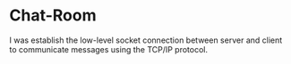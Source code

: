 # Chat-Room
I was establish the low-level socket connection between server and client to communicate messages using the TCP/IP protocol.

